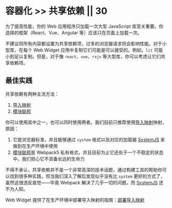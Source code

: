 # 容器化 >> 共享依赖 || 30

为了提高性能，你的 Web 应用程序只加载一次大型 JavaScript 库至关重要。你选择的框架（React、Vue、Angular 等）应该只在页面上加载一次。

不建议将所有内容都设置为共享依赖项，过多的浏览器请求将会影响性能。对于小型库，在每个 Web Widget 应用中复制它们可能是可以接受的。例如，`lit` 可能小到足以复制。但是，对于像 `react`、`vue`、`rxjs` 等大型库，你可以考虑让它们共享依赖项。

## 最佳实践

共享依赖有两种主流方法：

1. [导入映射](https://github.com/WICG/import-maps)
2. [模块联邦](https://webpack.js.org/concepts/module-federation/)

你可以使用其中之一，也可以同时使用两者。我们目前只推荐使用[导入映射](https://github.com/WICG/import-maps)映射，原因：

1. 它是浏览器标准，并且能够通过 `system` 格式以及对应的加载器 [SystemJS](https://github.com/systemjs/systemjs) 来做到在生产环境中使用
2. [模块联邦](https://webpack.js.org/concepts/module-federation/)是 Webpack5 私有格式，并且目前为止它还处于一个不稳定的状态中，我们担心它不具备长远的生命力

不得不承认，共享依赖并不是一个非常高深的技术话题，通过构建工具的帮助你可以找到很多种实践，但当我们深入了解后发现似乎没有比 `system` 更好的方式了，虽然这很违反直觉——毕竟 Webpack 解决了几乎一切的问题，而 [SystemJS](https://github.com/systemjs/systemjs) 还不为人知。

Web Widget 提供了在生产环境中部署导入映射的指南：[部署导入映射](import-maps.md)
